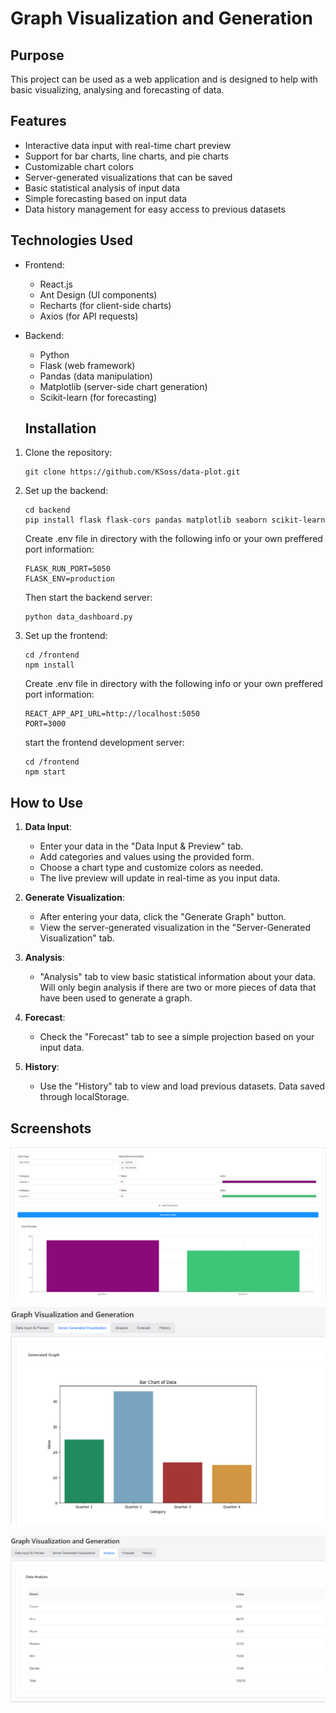 # Graph Visualization and Generation

## Purpose

This project can be used as a web application and is designed to help with basic visualizing, analysing and forecasting of data.

## Features

- Interactive data input with real-time chart preview
- Support for bar charts, line charts, and pie charts
- Customizable chart colors
- Server-generated visualizations that can be saved
- Basic statistical analysis of input data
- Simple forecasting based on input data
- Data history management for easy access to previous datasets

## Technologies Used

- Frontend:
  - React.js
  - Ant Design (UI components)
  - Recharts (for client-side charts)
  - Axios (for API requests)

- Backend:
  - Python
  - Flask (web framework)
  - Pandas (data manipulation)
  - Matplotlib (server-side chart generation)
  - Scikit-learn (for forecasting)

  ## Installation

1. Clone the repository:
    ```
    git clone https://github.com/KSoss/data-plot.git
    ```

2. Set up the backend:

    ```
    cd backend
    pip install flask flask-cors pandas matplotlib seaborn scikit-learn
    ```

    Create .env file in directory with the following info or your own preffered port information:

    ```
    FLASK_RUN_PORT=5050
    FLASK_ENV=production
    ```

    Then start the backend server:

    ```
    python data_dashboard.py
    ```

3. Set up the frontend:

    ```
    cd /frontend
    npm install
    ```

    Create .env file in directory with the following info or your own preffered port information:

    ```
    REACT_APP_API_URL=http://localhost:5050
    PORT=3000
    ```

    start the frontend development server:
    ```
    cd /frontend
    npm start
    ```

## How to Use

1. **Data Input**: 
   - Enter your data in the "Data Input & Preview" tab.
   - Add categories and values using the provided form.
   - Choose a chart type and customize colors as needed.
   - The live preview will update in real-time as you input data.

2. **Generate Visualization**:
   - After entering your data, click the "Generate Graph" button.
   - View the server-generated visualization in the "Server-Generated Visualization" tab.

3. **Analysis**:
   - "Analysis" tab to view basic statistical information about your data. Will only begin analysis if there are two or more pieces of data that have been used to generate a graph.

4. **Forecast**:
   - Check the "Forecast" tab to see a simple projection based on your input data.

5. **History**:
   - Use the "History" tab to view and load previous datasets. Data saved through localStorage.

## Screenshots

![Example 1](appScreenshots/Visualization1.png)

![Example 2](appScreenshots/Visualization2.png)

![Example 3](appScreenshots/Visualization3.png)